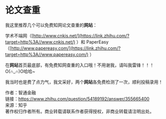 # 论文查重

































我这里推荐几个可以免费知网论文查重的**网站**：

学术不端网（[http://www.cnkis.net/](https://link.zhihu.com/?target=http%3A//www.cnkis.net/) ）和 PaperEasy（[http://www.papereasy.com/](https://link.zhihu.com/?target=http%3A//www.papereasy.com/) ）

在**网站**首页最底部，有免费知网查重的入口哦！不用谢我，请叫我雷锋！！！O(∩_∩)O哈哈~

我当时也是费了点力气，我文采好，两个**网站**各免费检测了一次，顺利投稿录用！

  
  
作者：智通金融  
链接：https://www.zhihu.com/question/54189192/answer/355665400  
来源：知乎  
著作权归作者所有。商业转载请联系作者获得授权，非商业转载请注明出处。











